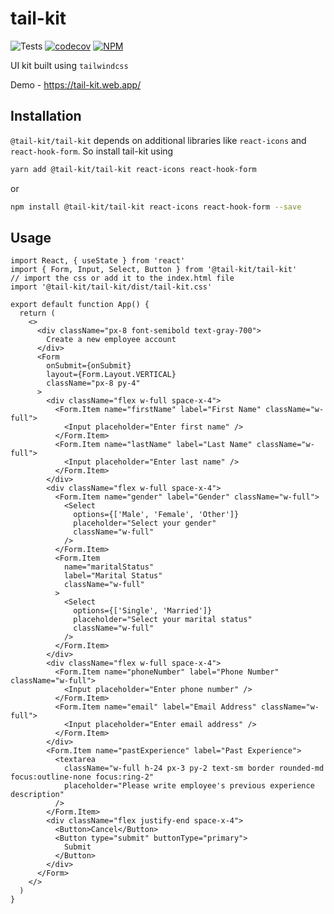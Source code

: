 # tail-kit

![Tests](https://github.com/dopplr-labs/tail-kit/workflows/tests/badge.svg)
[![codecov](https://codecov.io/gh/dopplr-labs/tail-kit/branch/develop/graph/badge.svg)](https://codecov.io/gh/dopplr-labs/tail-kit)
[![NPM ](https://img.shields.io/npm/v/@tail-kit/tail-kit)](https://www.npmjs.com/package/@tail-kit/tail-kit)

UI kit built using `tailwindcss`

Demo - https://tail-kit.web.app/

## Installation

`@tail-kit/tail-kit` depends on additional libraries like `react-icons` and `react-hook-form`. So install tail-kit using

```sh
yarn add @tail-kit/tail-kit react-icons react-hook-form
```

or

```sh
npm install @tail-kit/tail-kit react-icons react-hook-form --save
```

## Usage

```tsx
import React, { useState } from 'react'
import { Form, Input, Select, Button } from '@tail-kit/tail-kit'
// import the css or add it to the index.html file
import '@tail-kit/tail-kit/dist/tail-kit.css'

export default function App() {
  return (
    <>
      <div className="px-8 font-semibold text-gray-700">
        Create a new employee account
      </div>
      <Form
        onSubmit={onSubmit}
        layout={Form.Layout.VERTICAL}
        className="px-8 py-4"
      >
        <div className="flex w-full space-x-4">
          <Form.Item name="firstName" label="First Name" className="w-full">
            <Input placeholder="Enter first name" />
          </Form.Item>
          <Form.Item name="lastName" label="Last Name" className="w-full">
            <Input placeholder="Enter last name" />
          </Form.Item>
        </div>
        <div className="flex w-full space-x-4">
          <Form.Item name="gender" label="Gender" className="w-full">
            <Select
              options={['Male', 'Female', 'Other']}
              placeholder="Select your gender"
              className="w-full"
            />
          </Form.Item>
          <Form.Item
            name="maritalStatus"
            label="Marital Status"
            className="w-full"
          >
            <Select
              options={['Single', 'Married']}
              placeholder="Select your marital status"
              className="w-full"
            />
          </Form.Item>
        </div>
        <div className="flex w-full space-x-4">
          <Form.Item name="phoneNumber" label="Phone Number" className="w-full">
            <Input placeholder="Enter phone number" />
          </Form.Item>
          <Form.Item name="email" label="Email Address" className="w-full">
            <Input placeholder="Enter email address" />
          </Form.Item>
        </div>
        <Form.Item name="pastExperience" label="Past Experience">
          <textarea
            className="w-full h-24 px-3 py-2 text-sm border rounded-md focus:outline-none focus:ring-2"
            placeholder="Please write employee's previous experience description"
          />
        </Form.Item>
        <div className="flex justify-end space-x-4">
          <Button>Cancel</Button>
          <Button type="submit" buttonType="primary">
            Submit
          </Button>
        </div>
      </Form>
    </>
  )
}
```
